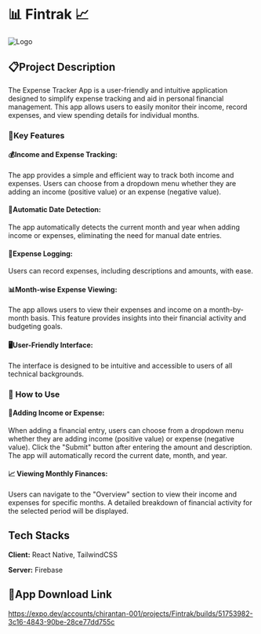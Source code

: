 
# 📊 Fintrak 📈





![Logo](https://github.com/CHIRANTAN-001/FinTrak/assets/82677314/1573fcbe-c93f-40e2-be1c-e0018fd3d0fb)


## 📋Project Description
The Expense Tracker App is a user-friendly and intuitive application designed to simplify expense tracking and aid in personal financial management. This app allows users to easily monitor their income, record expenses, and view spending details for individual months.

### 🌟Key Features

#### 💰Income and Expense Tracking: 
The app provides a simple and efficient way to track both income and expenses. Users can choose from a dropdown menu whether they are adding an income (positive value) or an expense (negative value).

#### 📅Automatic Date Detection: 
The app automatically detects the current month and year when adding income or expenses, eliminating the need for manual date entries.

#### 💸Expense Logging: 
Users can record expenses, including descriptions and amounts, with ease.

#### 📊Month-wise Expense Viewing: 
The app allows users to view their expenses and income on a month-by-month basis. This feature provides insights into their financial activity and budgeting goals.

#### 🖥️User-Friendly Interface: 
The interface is designed to be intuitive and accessible to users of all technical backgrounds.


### 🚀 How to Use
#### 💼Adding Income or Expense: 
When adding a financial entry, users can choose from a dropdown menu whether they are adding income (positive value) or expense (negative value). Click the "Submit" button after entering the amount and description. The app will automatically record the current date, month, and year.
#### 📈 Viewing Monthly Finances: 
Users can navigate to the "Overview" section to view their income and expenses for specific months. A detailed breakdown of financial activity for the selected period will be displayed.



## Tech Stacks

**Client:** React Native, TailwindCSS

**Server:** Firebase

## 📌App Download Link
https://expo.dev/accounts/chirantan-001/projects/Fintrak/builds/51753982-3c16-4843-90be-28ce77dd755c

